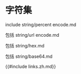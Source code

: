 # 字符集

include string/percent encode.md

包括 string/url encode.md

包括 string/hex.md

包括 string/base64.md

{{#include links.zh.md}}
